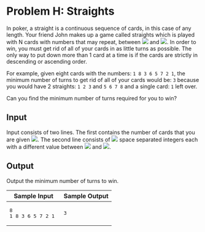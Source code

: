 # Problem H: Straights
In poker, a straight is a continuous sequence of cards, in this case of any length. Your friend John makes up a game called straights which is played with N cards with numbers that may repeat, between <img src="https://render.githubusercontent.com/render/math?math=1"> and <img src="https://render.githubusercontent.com/render/math?math=10^4">. In order to win, you must get rid of all of your cards in as little turns as possible. The only way to put down more than 1 card at a time is if the cards are strictly in descending or ascending order.

For example, given eight cards with the numbers: `1 8 3 6 5 7 2 1`, the minimum number of turns to get rid of all of your cards would be: `3` because you would have 2 straights: `1 2 3` and `5 6 7 8` and a single card: `1` left over.

Can you find the minimum number of turns required for you to win?

## Input
Input consists of two lines. The first contains the number of cards that you are given <img src="https://render.githubusercontent.com/render/math?math=N (1≤N≤10^4)">. The second line consists of  <img src="https://render.githubusercontent.com/render/math?math=N"> space separated integers each with a different value between <img src="https://render.githubusercontent.com/render/math?math=1"> and <img src="https://render.githubusercontent.com/render/math?math=10^4">.

## Output
Output the minimum number of turns to win.

<table>
<thead>
  <tr>
    <th>Sample Input</th>
    <th>Sample Output</th>
  </tr>
</thead>
<tbody>
  <tr>
    <td>
<pre>
8
1 8 3 6 5 7 2 1 
</pre>
    </td>
    <td>
<pre>
3
</pre>
    </td>
  </tr>
</tbody>
</table>
